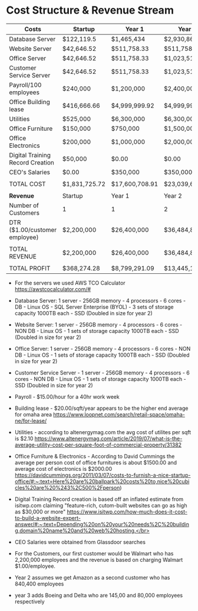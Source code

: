 # Cost Structure & Revenue Stream


| Costs | Startup | Year 1 | Year 2 | Year 3 |
|---|---|---|---|---|
|Database Server | $122,119.5 | $1,465,434 | $2,930,868 | $2,930,868 |
|Website Server | $42,646.52 | $511,758.33 | $511,758.33 | $511,758.33 |
|Office Server | $42,646.52 | $511,758.33 | $1,023,516.66 | $1,023,516.66 |
|Customer Service Server | $42,646.52 | $511,758.33 | $1,023,516.66 | $1,023,516.66 |
|Payroll/100 employees | $240,000 | $1,200,000 | $2,400,000 | $2,400,000 |
|Office Building lease | $416,666.66 | $4,999,999.92 | $4,999,999.92 | $4,999,999.92 |
|Utilities | $525,000 | $6,300,000 | $6,300,000 | $6,300,000 |
|Office Furniture | $150,000 | $750,000 | $1,500,000 | $0.00 |
|Office Electronics | $200,000 | $1,000,000 | $2,000,000 | $0.00 |
|Digital Training Record Creation|$50,000|$0.00|$0.00|$0.00|
|CEO's Salaries|$0.00|$350,000|$350,000|$350,000|
| | | | | |
|TOTAL COST | $1,831,725.72 | $17,600,708.91 | $23,039,659.57 | $19,539,659.57 |
| | | | | |
| **Revenue** |Startup | Year 1 | Year 2 | Year 3 |
|Number of Customers | 1 | 1 | 2 | 4 |
|DTR ($1.00/customer employee) | $2,200,000 | $26,400,000 | $36,484,800 | $39,184,800 |
| | | | | |
| TOTAL REVENUE | $2,200,000 | $26,400,000 | $36,484,800 | $39,184,800 |
| | | | | |
| TOTAL PROFIT | $368,274.28 | $8,799,291.09 | $13,445,140.43 | $19,645,140.43 |

- For the servers we used AWS TCO Calculator https://awstcocalculator.com/#</br>
- Database Server: 1 server - 256GB memory - 4 processors - 6 cores - DB - Linux OS - SQL Server Enterprise (BYOL) - 3 sets of storage capacity 1000TB each - SSD (Doubled in size for year 2)</br>
- Website Server: 1 server - 256GB memory - 4 processors - 6 cores - NON DB - Linux OS - 1 sets of storage capacity 1000TB each - SSD (Doubled in size for year 2)</br>
- Office Server: 1 server - 256GB memory - 4 processors - 6 cores - NON DB - Linux OS - 1 sets of storage capacity 1000TB each - SSD (Doubled in size for year 2)</br>
- Customer Service Server - 1 server - 256GB memory - 4 processors - 6 cores - NON DB - Linux OS - 1 sets of storage capacity 1000TB each - SSD (Doubled in size for year 2)</br>
- Payroll - $15.00/hour for a 40hr work week</br>
- Building lease - $20.00/sqft/year appears to be the higher end average for omaha area https://www.loopnet.com/search/retail-space/omaha-ne/for-lease/</br>
- Utilities - according to altenergymag.com the avg cost of utilites per sqft is $2.10 https://www.altenergymag.com/article/2019/07/what-is-the-average-utility-cost-per-square-foot-of-commercial-property/31382</br>
- Office Furniture & Electronics - According to David Cummings the average per person cost of office furnitures is about $1500.00 and average cost of electronics is $2000.00 https://davidcummings.org/2011/03/07/costs-to-furnish-a-nice-startup-office/#:~:text=Here%20are%20ballpark%20costs%20to,nice%20cubicles%20are%20%243%2C500%2Fperson)</br>
- Digital Training Record creation is based off an inflated estimate from isitwp.com claiming "feature-rich, cutom-built websites can go as high as $30,000 or more" https://www.isitwp.com/how-much-does-it-cost-to-build-a-website-expert-answer/#:~:text=Depending%20on%20your%20needs%2C%20building,domain%20name%20and%20web%20hosting.</br>
- CEO Salaries were obtained from Glassdoor searches</br>

- For the Customers, our first customer would be Walmart who has 2,200,000 employees and the revenue is based on charging Walmart $1.00/employee.</br> 
- Year 2 assumes we get Amazon as a second customer who has 840,400 employees</br>
- year 3 adds Boeing and Delta who are 145,00 and 80,000 employees respectively</br>
